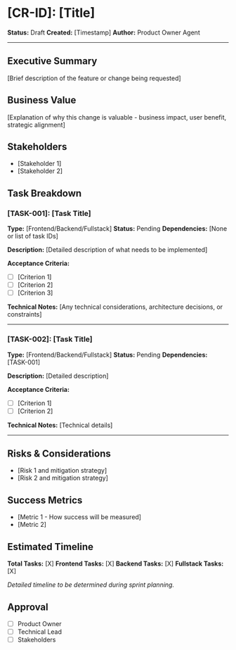 # [CR-ID]: [Title]

**Status:** Draft
**Created:** [Timestamp]
**Author:** Product Owner Agent

---

## Executive Summary

[Brief description of the feature or change being requested]

## Business Value

[Explanation of why this change is valuable - business impact, user benefit, strategic alignment]

## Stakeholders

- [Stakeholder 1]
- [Stakeholder 2]

## Task Breakdown

### [TASK-001]: [Task Title]

**Type:** [Frontend/Backend/Fullstack]
**Status:** Pending
**Dependencies:** [None or list of task IDs]

**Description:**
[Detailed description of what needs to be implemented]

**Acceptance Criteria:**
- [ ] [Criterion 1]
- [ ] [Criterion 2]
- [ ] [Criterion 3]

**Technical Notes:**
[Any technical considerations, architecture decisions, or constraints]

---

### [TASK-002]: [Task Title]

**Type:** [Frontend/Backend/Fullstack]
**Status:** Pending
**Dependencies:** [TASK-001]

**Description:**
[Detailed description]

**Acceptance Criteria:**
- [ ] [Criterion 1]
- [ ] [Criterion 2]

**Technical Notes:**
[Technical details]

---

## Risks & Considerations

- [Risk 1 and mitigation strategy]
- [Risk 2 and mitigation strategy]

## Success Metrics

- [Metric 1 - How success will be measured]
- [Metric 2]

## Estimated Timeline

**Total Tasks:** [X]
**Frontend Tasks:** [X]
**Backend Tasks:** [X]
**Fullstack Tasks:** [X]

_Detailed timeline to be determined during sprint planning._

## Approval

- [ ] Product Owner
- [ ] Technical Lead
- [ ] Stakeholders
